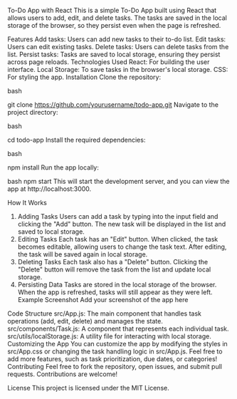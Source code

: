 To-Do App with React
This is a simple To-Do App built using React that allows users to add, edit, and delete tasks. The tasks are saved in the local storage of the browser, so they persist even when the page is refreshed.

Features
Add tasks: Users can add new tasks to their to-do list.
Edit tasks: Users can edit existing tasks.
Delete tasks: Users can delete tasks from the list.
Persist tasks: Tasks are saved to local storage, ensuring they persist across page reloads.
Technologies Used
React: For building the user interface.
Local Storage: To save tasks in the browser's local storage.
CSS: For styling the app.
Installation
Clone the repository:

bash

git clone https://github.com/yourusername/todo-app.git
Navigate to the project directory:

bash

cd todo-app
Install the required dependencies:

bash

npm install
Run the app locally:

bash
npm start
This will start the development server, and you can view the app at http://localhost:3000.

How It Works

1. Adding Tasks
   Users can add a task by typing into the input field and clicking the "Add" button.
   The new task will be displayed in the list and saved to local storage.
2. Editing Tasks
   Each task has an "Edit" button.
   When clicked, the task becomes editable, allowing users to change the task text.
   After editing, the task will be saved again in local storage.
3. Deleting Tasks
   Each task also has a "Delete" button.
   Clicking the "Delete" button will remove the task from the list and update local storage.
4. Persisting Data
   Tasks are stored in the local storage of the browser. When the app is refreshed, tasks will still appear as they were left.
   Example Screenshot
   Add your screenshot of the app here

Code Structure
src/App.js: The main component that handles task operations (add, edit, delete) and manages the state.
src/components/Task.js: A component that represents each individual task.
src/utils/localStorage.js: A utility file for interacting with local storage.
Customizing the App
You can customize the app by modifying the styles in src/App.css or changing the task handling logic in src/App.js.
Feel free to add more features, such as task prioritization, due dates, or categories!
Contributing
Feel free to fork the repository, open issues, and submit pull requests. Contributions are welcome!

License
This project is licensed under the MIT License.
